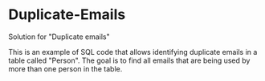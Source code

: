# Duplicate-Emails
Solution for "Duplicate emails"

This is an example of SQL code that allows identifying duplicate emails in a table called "Person". The goal is to find all emails that are being used by more than one person in the table.
